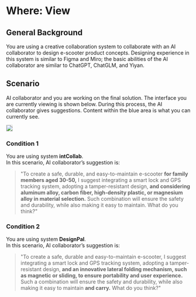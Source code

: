 # Where: View

## General Background
You are using a creative collaboration system to collaborate with an AI collaborator to design e-scooter product concepts. Designing experience in this system is similar to Figma and Miro; the basic abilities of the AI collaborator are similar to ChatGPT, ChatGLM, and Yiyan.

## Scenario
AI collaborator and you are working on the final solution. The interface you are currently viewing is shown below. During this process, the AI collaborator gives suggestions. Content within the blue area is what you can currently see.

<img src="img/RQ2/Where/View-intro.webp" style="border: .5px solid Gainsboro;">

### Condition 1
You are using system **intCollab**.<br>
In this scenario, AI ​​collaborator’s suggestion is:

> "To create a safe, durable, and easy-to-maintain e-scooter **for family members aged 30-50,** I suggest integrating a smart lock and GPS tracking system, adopting a tamper-resistant design, **and considering aluminum alloy, carbon fiber, high-density plastic, or magnesium alloy in material selection.** Such combination will ensure the safety and durability, while also making it easy to maintain. What do you think?"

### Condition 2
You are using system **DesignPal**.<br>
In this scenario, AI ​​collaborator’s suggestion is:

> "To create a safe, durable and easy-to-maintain e-scooter, I suggest integrating a smart lock and GPS tracking system, adopting a tamper-resistant design, **and an innovative lateral folding mechanism, such as magnetic or sliding, to ensure portability and user experience.** Such a combination will ensure the safety and durability, while also making it easy to maintain **and carry.** What do you think?"